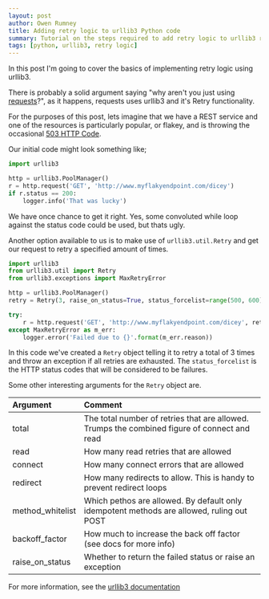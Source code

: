 ```yaml
---
layout: post
author: Owen Rumney
title: Adding retry logic to urllib3 Python code
summary: Tutorial on the steps required to add retry logic to urllib3 requests
tags: [python, urllib3, retry logic]
---
```


In this post I'm going to cover the basics of implementing retry logic using urllib3.

There is probably a solid argument saying "why aren't you just using [requests](http://docs.python-requests.org/en/master/)?", as it happens, requests uses urllib3 and it's Retry functionality.


For the purposes of this post, lets imagine that we have a REST service and one of the resources is particularly popular, or flakey, and is throwing the occasional [503 HTTP Code](https://httpstatuses.com/503). 

Our initial code might look something like;

```python
import urllib3

http = urllib3.PoolManager()
r = http.request('GET', 'http://www.myflakyendpoint.com/dicey')
if r.status == 200:
    logger.info('That was lucky')
```

We have once chance to get it right. Yes, some convoluted while loop against the status code could be used, but thats ugly.

Another option available to us is to make use of `urllib3.util.Retry` and get our request to retry a specified amount of times.

```python
import urllib3
from urllib3.util import Retry
from urllib3.exceptions import MaxRetryError

http = urllib3.PoolManager()
retry = Retry(3, raise_on_status=True, status_forcelist=range(500, 600))

try:
    r = http.request('GET', 'http://www.myflakyendpoint.com/dicey', retries=retry)
except MaxRetryError as m_err:
    logger.error('Failed due to {}'.format(m_err.reason))
```

In this code we've created a `Retry` object telling it to retry a total of 3 times and throw an exception if all retries are exhausted. The `status_forcelist` is the HTTP status codes that will be considered to be failures.

Some other interesting arguments for the `Retry` object are.

|Argument  |Comment |
|:---|:---|
|  total | The total number of retries that are allowed. Trumps the combined figure of connect and read   |
| read  | How many read retries that are allowed   |
| connect  | How many connect errors that are allowed  |
| redirect | How many redirects to allow. This is handy to prevent redirect loops |
| method_whitelist | Which pethos are allowed. By default only idempotent methods are allowed, ruling out POST |
|backoff_factor | How much to increase the back off factor (see docs for more info)|
| raise_on_status | Whether to return the failed status or raise an exception |

For more information, see the [urllib3 documentation](https://urllib3.readthedocs.io/en/latest/reference/urllib3.util.html#module-urllib3.util.retry)


